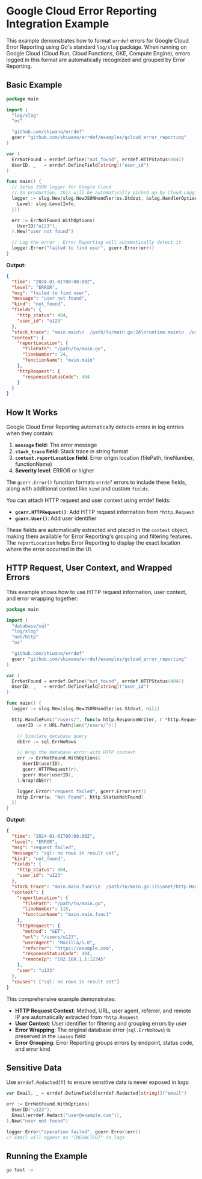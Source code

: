# Google Cloud Error Reporting Integration Example

This example demonstrates how to format `errdef` errors for Google Cloud Error Reporting using Go's standard `log/slog` package. When running on Google Cloud (Cloud Run, Cloud Functions, GKE, Compute Engine), errors logged in this format are automatically recognized and grouped by Error Reporting.

## Basic Example

```go
package main

import (
  "log/slog"
  "os"

  "github.com/shiwano/errdef"
  gcerr "github.com/shiwano/errdef/examples/gcloud_error_reporting"
)

var (
  ErrNotFound = errdef.Define("not_found", errdef.HTTPStatus(404))
  UserID, _   = errdef.DefineField[string]("user_id")
)

func main() {
  // Setup JSON logger for Google Cloud
  // In production, this will be automatically picked up by Cloud Logging
  logger := slog.New(slog.NewJSONHandler(os.Stdout, &slog.HandlerOptions{
    Level: slog.LevelInfo,
  }))

  err := ErrNotFound.WithOptions(
    UserID("u123"),
  ).New("user not found")

  // Log the error - Error Reporting will automatically detect it
  logger.Error("failed to find user", gcerr.Error(err))
}
```

**Output:**

```json
{
  "time": "2024-01-01T00:00:00Z",
  "level": "ERROR",
  "msg": "failed to find user",
  "message": "user not found",
  "kind": "not_found",
  "fields": {
    "http_status": 404,
    "user_id": "u123"
  },
  "stack_trace": "main.main\n  /path/to/main.go:24\nruntime.main\n  /usr/local/go/src/runtime/proc.go:250",
  "context": {
    "reportLocation": {
      "filePath": "/path/to/main.go",
      "lineNumber": 24,
      "functionName": "main.main"
    },
    "httpRequest": {
      "responseStatusCode": 404
    }
  }
}
```

## How It Works

Google Cloud Error Reporting automatically detects errors in log entries when they contain:

1. **`message` field**: The error message
2. **`stack_trace` field**: Stack trace in string format
3. **`context.reportLocation` field**: Error origin location (filePath, lineNumber, functionName)
4. **Severity level**: ERROR or higher

The `gcerr.Error()` function formats `errdef` errors to include these fields, along with additional context like `kind` and custom `fields`.

You can attach HTTP request and user context using errdef fields:
- **`gcerr.HTTPRequest()`**: Add HTTP request information from `*http.Request`
- **`gcerr.User()`**: Add user identifier

These fields are automatically extracted and placed in the `context` object, making them available for Error Reporting's grouping and filtering features. The `reportLocation` helps Error Reporting to display the exact location where the error occurred in the UI.

## HTTP Request, User Context, and Wrapped Errors

This example shows how to use HTTP request information, user context, and error wrapping together:

```go
package main

import (
  "database/sql"
  "log/slog"
  "net/http"
  "os"

  "github.com/shiwano/errdef"
  gcerr "github.com/shiwano/errdef/examples/gcloud_error_reporting"
)

var (
  ErrNotFound = errdef.Define("not_found", errdef.HTTPStatus(404))
  UserID, _   = errdef.DefineField[string]("user_id")
)

func main() {
  logger := slog.New(slog.NewJSONHandler(os.Stdout, nil))

  http.HandleFunc("/users/", func(w http.ResponseWriter, r *http.Request) {
    userID := r.URL.Path[len("/users/"):]

    // Simulate database query
    dbErr := sql.ErrNoRows

    // Wrap the database error with HTTP context
    err := ErrNotFound.WithOptions(
      UserID(userID),
      gcerr.HTTPRequest(r),
      gcerr.User(userID),
    ).Wrap(dbErr)

    logger.Error("request failed", gcerr.Error(err))
    http.Error(w, "Not Found", http.StatusNotFound)
  })
}
```

**Output:**

```json
{
  "time": "2024-01-01T00:00:00Z",
  "level": "ERROR",
  "msg": "request failed",
  "message": "sql: no rows in result set",
  "kind": "not_found",
  "fields": {
    "http_status": 404,
    "user_id": "u123"
  },
  "stack_trace": "main.main.func1\n  /path/to/main.go:115\nnet/http.HandlerFunc.ServeHTTP\n  /usr/local/go/src/net/http/server.go:2136",
  "context": {
    "reportLocation": {
      "filePath": "/path/to/main.go",
      "lineNumber": 115,
      "functionName": "main.main.func1"
    },
    "httpRequest": {
      "method": "GET",
      "url": "/users/u123",
      "userAgent": "Mozilla/5.0",
      "referrer": "https://example.com",
      "responseStatusCode": 404,
      "remoteIp": "192.168.1.1:12345"
    },
    "user": "u123"
  },
  "causes": ["sql: no rows in result set"]
}
```

This comprehensive example demonstrates:
- **HTTP Request Context**: Method, URL, user agent, referrer, and remote IP are automatically extracted from `*http.Request`
- **User Context**: User identifier for filtering and grouping errors by user
- **Error Wrapping**: The original database error (`sql.ErrNoRows`) is preserved in the `causes` field
- **Error Grouping**: Error Reporting groups errors by endpoint, status code, and error kind

## Sensitive Data

Use `errdef.Redacted[T]` to ensure sensitive data is never exposed in logs:

```go
var Email, _ = errdef.DefineField[errdef.Redacted[string]]("email")

err := ErrNotFound.WithOptions(
  UserID("u123"),
  Email(errdef.Redact("user@example.com")),
).New("user not found")

logger.Error("operation failed", gcerr.Error(err))
// Email will appear as "[REDACTED]" in logs
```

## Running the Example

```bash
go test -v
```
